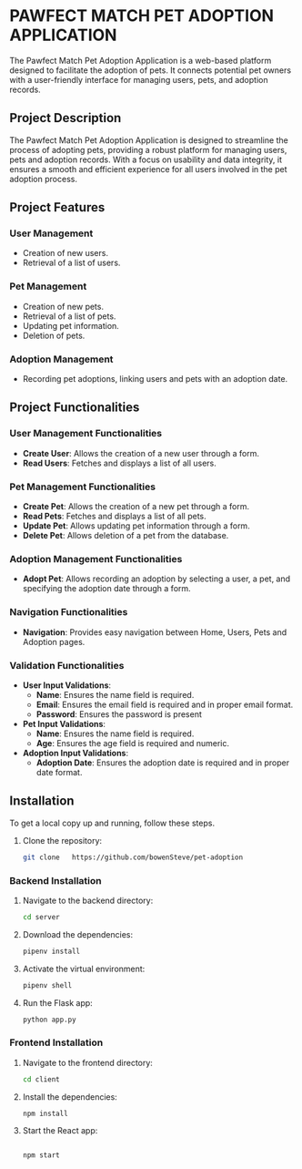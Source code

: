 # PAWFECT MATCH PET ADOPTION APPLICATION

The Pawfect Match Pet Adoption Application is a web-based platform designed to facilitate the adoption of pets. It connects potential pet owners with a user-friendly interface for managing users, pets, and adoption records. 



## Project Description

The Pawfect Match Pet Adoption Application is designed to streamline the process of adopting pets, providing a robust platform for managing users, pets and adoption records. With a focus on usability and data integrity, it ensures a smooth and efficient experience for all users involved in the pet adoption process.

## Project Features

### User Management
- Creation of new users.
- Retrieval of a list of users.

### Pet Management
- Creation of new pets.
- Retrieval of a list of pets.
- Updating pet information.
- Deletion of pets.


### Adoption Management
- Recording pet adoptions, linking users and pets with an adoption date.


## Project Functionalities

### User Management Functionalities
- **Create User**: Allows the creation of a new user through a form.
- **Read Users**: Fetches and displays a list of all users.

### Pet Management Functionalities
- **Create Pet**: Allows the creation of a new pet through a form.
- **Read Pets**: Fetches and displays a list of all pets.
- **Update Pet**: Allows updating pet information through a form.
- **Delete Pet**: Allows deletion of a pet from the database.

### Adoption Management Functionalities
- **Adopt Pet**: Allows recording an adoption by selecting a user, a pet, and specifying the adoption date through a form.

### Navigation Functionalities
- **Navigation**: Provides easy navigation between Home, Users, Pets and Adoption pages.

### Validation Functionalities
- **User Input Validations**:
  - **Name**: Ensures the name field is required.
  - **Email**: Ensures the email field is required and in proper email format.
  - **Password**: Ensures the password is present
- **Pet Input Validations**:
  - **Name**: Ensures the name field is required.
  - **Age**: Ensures the age field is required and numeric.
- **Adoption Input Validations**:
  - **Adoption Date**: Ensures the adoption date is required and in proper date format.


 ## Installation

To get a local copy up and running, follow these steps.


1. Clone the repository:
   ```sh
   git clone   https://github.com/bowenSteve/pet-adoption

### Backend Installation

1. Navigate to the backend directory:
   ```sh
   cd server

2. Download the dependencies:

   ```sh
   pipenv install

3. Activate the virtual environment:

   ```sh
   pipenv shell


4. Run the Flask app:
   
   ```sh
   python app.py


### Frontend Installation

1. Navigate to the frontend directory:

      ```sh
    cd client


2. Install the dependencies:

      ```sh
    npm install

3. Start the React app:

     ```sh

    npm start


